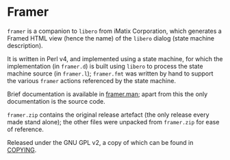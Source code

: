 # Framer

`framer` is a companion to `libero` from iMatix Corporation, which
generates a Framed HTML view (hence the name) of the `libero` dialog
(state machine description).

It is written in Perl v4, and implemented using a state machine, for 
which the implementation (in `framer.d`) is built using `libero` to 
process the state machine source (in `framer.l`); `framer.fmt` was 
written by hand to support the various `framer` actions referenced
by the state machine.

Brief documentation is available in [framer.man](framer.man); apart from
this the only documentation is the source code.

`framer.zip` contains the original release artefact (the only release
every made stand alone); the other files were unpacked from `framer.zip`
for ease of reference.

Released under the GNU GPL v2, a copy of which can be found in 
[COPYING](COPYING).
